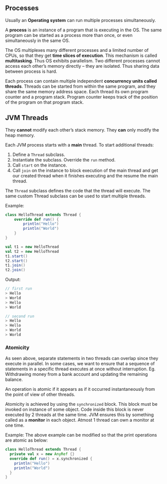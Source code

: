 ## Processes

Usually an **Operating system** can run multiple processes simultaneously. 

A **process** is an instance of a program that is executing in the OS. The same program can be started as a process more than once, or even simultaneously in the same OS.

The OS multiplexes many different processes and a limited number of CPUs, so that they get **time slices of execution**. This mechanism is called **multitasking**. Thus OS exhibits parallelism. Two different processes cannot access each other’s memory directly – they are isolated. Thus sharing data between process is hard.

Each process can contain multiple independent **concurrency units called threads**. Threads can be started from within the same program, and they share the same memory address space. Each thread its own program counter and a program stack. Program counter keeps track of the position of the program on that program stack.

## JVM Threads

They **cannot** modify each other’s stack memory. They **can** only modify the heap memory.

Each JVM process starts with a **main** thread. To start additional threads:

1. Define a `Thread` subclass.
2. Instantiate the subclass. Override the `run` method.
3. Call `start` on the instance.
4. Call `join` on the instance to block execution of the main thread and get our created thread when it finishes executing and the resume the main thread.

The `Thread` subclass defines the code that the thread will execute. The same custom Thread subclass can be used to start multiple threads.

Example: 

```scala
class HelloThread extends Thread {
    override def run() {
        println("Hello")
        println("World")
    }
}

val t1 = new HelloThread
val t2 = new HelloThread
t1.start()
t2.start()
t1.join()
t2.join()
```

Output:
```scala
// first run
> Hello
> World
> Hello
> World

// second run
> Hello
> Hello
> World
> World
```

### Atomicity

As seen above, separate statements in two threads can overlap since they execute in parallel. In some cases, we want to ensure that a sequence of statements in a specific thread executes at once without interruption. Eg. Withdrawing money from a bank account and updating the remaining balance.

An operation is atomic if it appears as if it occurred instantaneously from the point of view of other threads.

Atomicity is achieved by using the `synchronized` block. This block must be invoked on instance of some object. Code inside this block is never executed by 2 threads at the same time. JVM ensures this by something called as a **monitor** in each object. Atmost 1 thread can own a monitor at one time.

Example: The above example can be modified so that the print operations are atomic as below:
```scala
class HelloThread extends Thread {
  private val x = new AnyRef {}
  override def run() = x.synchronized {
    println("Hello")
    println("World")
  }
}
```